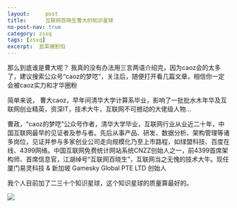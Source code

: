 ```yaml
---
layout:     post
title:      互联网百晓生曹大的知识星球
no-post-nav: true
category: zsxq
tags: [zsxq]
excerpt:  韭菜被割怕
---
```


那么到底谁是曹大呢？
我真的没有办法用三言两语介绍完，因为caoz会的太多了，建议搜索公众号“caoz的梦呓”，关注后，随便打开看几篇文章，相信你一定会被caoz实力和才华圈粉

简单来说，
曹大caoz，早年间清华大学计算系毕业，影响了一批批水木年华及互联网创业精英，资深IT，技术大牛，互联网不可撼动的大佬级人物…

曹政，“caoz的梦呓”公众号作者，清华大学毕业，互联网行业从业近二十年，中国互联网最早的见证者及参与者。先后从事产品、研发、数据分析、架构管理等诸多岗位，见证并参与多家创业公司走向规模化乃至上市路程，如绿盟科技、百度在线、4399网络。中国互联网免费统计网站系统CNZZ创始人之一，前4399首席架构师、首席信息官，江湖绰号“互联网百晓生”，互联网当之无愧的技术大牛。现任厦门易灵科技 & 新加坡 Gamesky Global PTE LTD 创始人


我个人目前加了二三十个知识星球，这个知识星球的质量算最好的。

![](http://www.itmind.net/assets/images/2019/geektime/zsxq.jpg)

